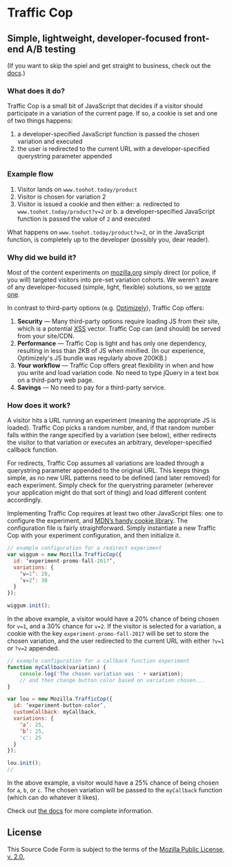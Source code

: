 # Traffic Cop
## Simple, lightweight, developer-focused front-end A/B testing

(If you want to skip the spiel and get straight to business, check out the [docs](./documentation.md).)


### What does it do?

Traffic Cop is a small bit of JavaScript that decides if a visitor should participate in a variation of the current page. If so, a cookie is set and one of two things happens:

1. a developer-specified JavaScript function is passed the chosen variation and executed
2. the user is redirected to the current URL with a developer-specified querystring parameter appended


### Example flow

1. Visitor lands on `www.toohot.today/product`
2. Visitor is chosen for variation 2
3. Visitor is issued a cookie and then either:
  a. redirected to `www.toohot.today/product?v=2` *or*
  b. a developer-specified JavaScript function is passed the value of `2` and executed

What happens on `www.toohot.today/product?v=2`, or in the JavaScript function, is completely up to the developer (possibly you, dear reader).


### Why did we build it?

Most of the content experiments on [mozilla.org](https://www.mozilla.org) simply direct (or police, if you will) targeted visitors into pre-set variation cohorts. We weren't aware of any developer-focused (simple, light, flexible) solutions, so we [wrote one](https://frinkiac.com/caption/S10E13/653685).

In contrast to third-party options (e.g. [Optimizely](https://www.optimizely.com/)), Traffic Cop offers:

1. **Security** — Many third-party options require loading JS from their site, which is a potential [XSS](https://en.wikipedia.org/wiki/Cross-site_scripting) vector. Traffic Cop can (and should) be served from your site/CDN.
2. **Performance** — Traffic Cop is light and has only one dependency, resulting in less than 2KB of JS when minified. (In our experience, Optimizely's JS bundle was regularly above 200KB.)
3. **Your workflow** — Traffic Cop offers great flexibility in when and how you write and load variation code. No need to type jQuery in a text box on a third-party web page.
4. **Savings** — No need to pay for a third-party service.


### How does it work?

A visitor hits a URL running an experiment (meaning the appropriate JS is loaded). Traffic Cop picks a random number, and, if that random number falls within the range specified by a variation (see below), either redirects the visitor to that variation or executes an arbitrary, developer-specified callback function.

For redirects, Traffic Cop assumes all variations are loaded through a querystring parameter appended to the original URL. This keeps things simple, as no new URL patterns need to be defined (and later removed) for each experiment. Simply check for the querystring parameter (wherever your application might do that sort of thing) and load different content accordingly.

Implementing Traffic Cop requires at least two other JavaScript files: one to configure the experiment, and [MDN’s handy cookie library](https://developer.mozilla.org/docs/Web/API/Document/cookie/Simple_document.cookie_framework). The configuration file is fairly straightforward. Simply instantiate a new Traffic Cop with your experiment configuration, and then initialize it.

```javascript
// example configuration for a redirect experiment
var wiggum = new Mozilla.TrafficCop({
  id: ‘experiment-promo-fall-2017’,
  variations: {
    ‘v=1’: 20,
    ‘v=2’: 30
  }
});

wiggum.init();
```

In the above example, a visitor would have a 20% chance of being chosen for `v=1`, and a 30% chance for `v=2`. If the visitor is selected for a variation, a cookie with the key `experiment-promo-fall-2017` will be set to store the chosen variation, and the user redirected to the current URL with either `?v=1` or `?v=2` appended.

```javascript
// example configuration for a callback function experiment
function myCallback(variation) {
    console.log('The chosen variation was ' + variation);
    // and then change button color based on variation chosen...
}

var lou = new Mozilla.TrafficCop({
  id: ‘experiment-button-color’,
  customCallback: myCallback,
  variations: {
    ‘a’: 25,
    ‘b’: 25,
    'c': 25
  }
});

lou.init();
//
```

In the above example, a visitor would have a 25% chance of being chosen for `a`, `b`, or `c`. The chosen variation will be passed to the `myCallback` function (which can do whatever it likes).

Check out [the docs](./documentation.md) for more complete information.


## License

This Source Code Form is subject to the terms of the [Mozilla Public
License, v. 2.0.](http://mozilla.org/MPL/2.0/)
